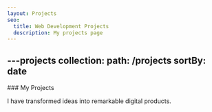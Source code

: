 ```yaml
---
layout: Projects
seo:
  title: Web Development Projects
  description: My projects page
---
```


---projects
collection:
  path: /projects
  sortBy: date
---

<PageTitle>
  ### My Projects
</PageTitle>

I have transformed ideas into remarkable digital products.
